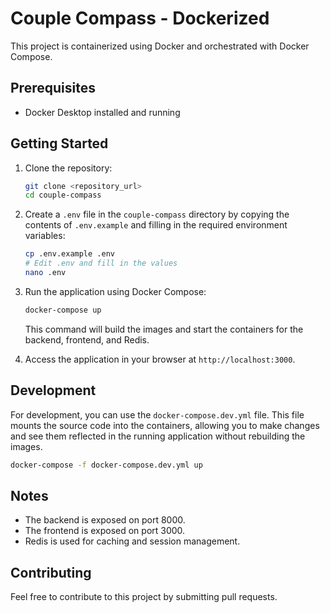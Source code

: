 # Couple Compass - Dockerized

This project is containerized using Docker and orchestrated with Docker Compose.

## Prerequisites

- Docker Desktop installed and running

## Getting Started

1.  Clone the repository:

    ```bash
    git clone <repository_url>
    cd couple-compass
    ```

2.  Create a `.env` file in the `couple-compass` directory by copying the contents of `.env.example` and filling in the required environment variables:

    ```bash
    cp .env.example .env
    # Edit .env and fill in the values
    nano .env
    ```

3.  Run the application using Docker Compose:

    ```bash
    docker-compose up
    ```

    This command will build the images and start the containers for the backend, frontend, and Redis.

4.  Access the application in your browser at `http://localhost:3000`.

## Development

For development, you can use the `docker-compose.dev.yml` file. This file mounts the source code into the containers, allowing you to make changes and see them reflected in the running application without rebuilding the images.

```bash
docker-compose -f docker-compose.dev.yml up
```

## Notes

-   The backend is exposed on port 8000.
-   The frontend is exposed on port 3000.
-   Redis is used for caching and session management.

## Contributing

Feel free to contribute to this project by submitting pull requests.
